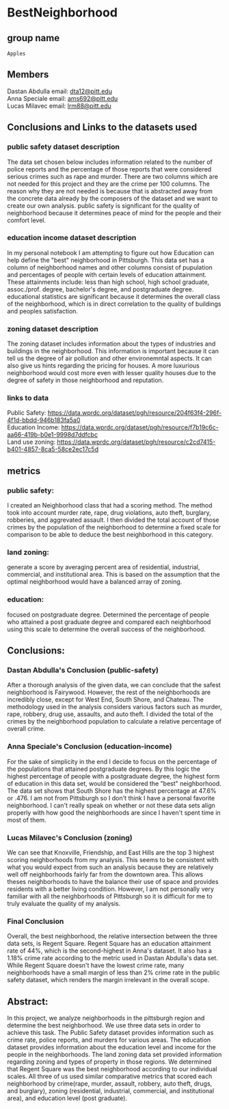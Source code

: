 # BestNeighborhood
## group name
    Apples
## Members
Dastan Abdulla
email: dta12@pitt.edu </br>
Anna Speciale
email: ams692@pitt.edu </br>
Lucas Milavec
email: lrm88@pitt.edu </br>
## Conclusions and Links to the datasets used
### public safety dataset description
The data set chosen below includes information related to the number of police reports and the percentage of those reports that were considered serious crimes such as rape and murder. There are two columns which are not needed for this project and they are the crime per 100 columns. The reason why they are not needed is because that is abstracted away from the concrete data already by the composers of the dataset and we want to create our own analysis. public safety is significant for the quality of neighborhood because it determines peace of mind for the people and their comfort level.
### education income dataset description
In my personal notebook I am attempting to figure out how Education can help define the "best" neighborhood in Pittsburgh. This data set has a column of neighborhood names and other columns consist of pupulation and percentages of people with certain levels of education attainment. These attainments include: less than high school, high school graduate, assoc./prof. degree, bachelor's degree, and postgraduate degree. educational statistics are significant because it determines the overall class of the neighborhood, which is in direct correlation to the quality of buildings and peoples satisfaction.
### zoning dataset description
The zoning dataset includes information about the types of industries and buildings in the neighborhood. This information is important because it can tell us the degree of air pollution and other environemntal aspects. It can also give us hints regarding the pricing for houses. A more luxurious neighborhood would cost more even with lesser quality houses due to the degree of safety in those neighborhood and reputation.
### links to data
Public Safety: https://data.wprdc.org/dataset/pgh/resource/204f63f4-296f-4f1d-bbdd-946b183fa5a0 </br>
Education Income: https://data.wprdc.org/dataset/pgh/resource/f7b19c6c-aa66-419b-b0e1-9998d7ddfcbc </br>
Land use zoning: https://data.wprdc.org/dataset/pgh/resource/c2cd7415-b401-4857-8ca5-58ce2ec17c5d </br>
## metrics
### public safety: <br/>
I created an Neighborhood class that had a scoring method. The method took into account murder rate, rape, drug violations, auto theft, burglary, robberies, and aggrevated assault. I then divided the total account of those crimes by the population of the neighborhood to determine a fixed scale for comparison to be able to deduce the best neighborhood in this category.
### land zoning: <br/>
generate a score by averaging percent area of residential, industrial, commercial, and institutional area. This is based on the assumption that the optimal neighborhood would have a balanced array of zoning.
### education: <br>
focused on postgraduate degree. Determined the percentage of people who attained a post graduate degree and compared each neighborhood using this scale to determine the overall success of the neighborhood.
## Conclusions:
### Dastan Abdulla's Conclusion (public-safety)
After a thorough analysis of the given data, we can conclude that the safest neighborhood is Fairywood. However, the rest of the neighborhoods are incredibly close, except for West End, South Shore, and Chateau. The methodology used in the analysis considers various factors such as murder, rape, robbery, drug use, assaults, and auto theft. I divided the total of the crimes by the neighborhood population to calculate a relative percentage of overall crime. 
### Anna Speciale's Conclusion (education-income)
For the sake of simplicity in the end I decide to focus on the percentage of the populations that attained postgraduate degrees. By this logic the highest percentage of people with a postgraduate degree, the highest form of education in this data set, would be considered the "best" neighborhood. The data set shows that South Shore has the highest percentage at 47.6% or .476. I am not from Pittsburgh so I don't think I have a personal favorite neighborhood. I can't really speak on whether or not these data sets align properly with how good the neighborhoods are since I haven't spent time in most of them.
### Lucas Milavec's Conclusion (zoning)
We can see that Knoxville, Friendship, and East Hills  are the top 3 highest scoring neighborhoods from my analysis. This seems to be consistent with what you would expect from such an analysis because they are relatively well off neighborhoods fairly far from the downtown area. This allows theses neighborhoods to have the balance their use of space and provides residents with a better living condition. However, I am not personally very familiar with all the neighborhoods of Pittsburgh so it is difficult for me to truly evaluate the quality of my analysis.
### Final Conclusion
Overall, the best neighborhood, the relative intersection between the three data sets, is Regent Square. Regent Square has an education attainment rate of 44%, which is the second-highest in Anna's dataset. It also has a 1.18% crime rate according to the metric used in Dastan Abdulla's data set. While Regent Square doesn't have the lowest crime rate, many neighborhoods have a small margin of less than 2% crime rate in the public safety dataset, which renders the margin irrelevant in the overall scope.

## Abstract: 
In this project, we analyze neighborhoods in the pittsburgh region and determine the best neighborhood. We use three data sets in order to achieve this task. The Public Safety dataset provides information such as crime rate, police reports, and murders for various areas. The education dataset provides information about the education level and income for the people in the neighborhoods. The land zoning data set provided information regarding zoning and types of property in those regions. We determined that Regent Square was the best neighborhood according to our individual scales. All three of us used similar comparative metrics that scored each neighborhood by crime(rape, murder, assault, robbery, auto theft, drugs, and burglary), zoning (residential, industrial, commercial, and institutional area), and education level (post graduate).
